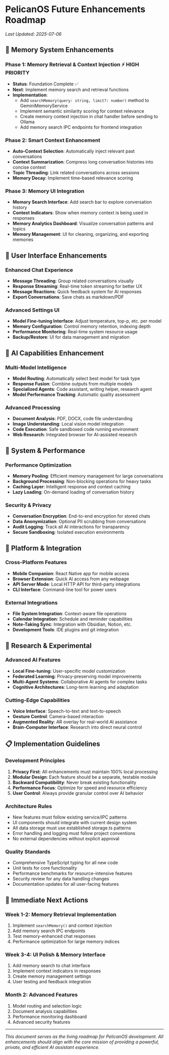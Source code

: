 # PelicanOS Future Enhancements Roadmap

_Last Updated: 2025-07-06_

## 🧠 Memory System Enhancements

### Phase 1: Memory Retrieval & Context Injection ⚡ HIGH PRIORITY

- **Status**: Foundation Complete ✅
- **Next**: Implement memory search and retrieval functions
- **Implementation**:
  - Add `searchMemory(query: string, limit?: number)` method to GeminiMemoryService
  - Implement semantic similarity scoring for context relevance
  - Create memory context injection in chat handler before sending to Ollama
  - Add memory search IPC endpoints for frontend integration

### Phase 2: Smart Context Enhancement

- **Auto-Context Selection**: Automatically inject relevant past conversations
- **Context Summarization**: Compress long conversation histories into concise context
- **Topic Threading**: Link related conversations across sessions
- **Memory Decay**: Implement time-based relevance scoring

### Phase 3: Memory UI Integration

- **Memory Search Interface**: Add search bar to explore conversation history
- **Context Indicators**: Show when memory context is being used in responses
- **Memory Analytics Dashboard**: Visualize conversation patterns and topics
- **Memory Management**: UI for cleaning, organizing, and exporting memories

## 🎨 User Interface Enhancements

### Enhanced Chat Experience

- **Message Threading**: Group related conversations visually
- **Response Streaming**: Real-time token streaming for better UX
- **Message Reactions**: Quick feedback system for AI responses
- **Export Conversations**: Save chats as markdown/PDF

### Advanced Settings UI

- **Model Fine-tuning Interface**: Adjust temperature, top-p, etc. per model
- **Memory Configuration**: Control memory retention, indexing depth
- **Performance Monitoring**: Real-time system resource usage
- **Backup/Restore**: UI for data management and migration

## 🤖 AI Capabilities Enhancement

### Multi-Model Intelligence

- **Model Routing**: Automatically select best model for task type
- **Response Fusion**: Combine outputs from multiple models
- **Specialized Agents**: Code assistant, writing helper, research agent
- **Model Performance Tracking**: Automatic quality assessment

### Advanced Processing

- **Document Analysis**: PDF, DOCX, code file understanding
- **Image Understanding**: Local vision model integration
- **Code Execution**: Safe sandboxed code running environment
- **Web Research**: Integrated browser for AI-assisted research

## 🔧 System & Performance

### Performance Optimization

- **Memory Pooling**: Efficient memory management for large conversations
- **Background Processing**: Non-blocking operations for heavy tasks
- **Caching Layer**: Intelligent response and context caching
- **Lazy Loading**: On-demand loading of conversation history

### Security & Privacy

- **Conversation Encryption**: End-to-end encryption for stored chats
- **Data Anonymization**: Optional PII scrubbing from conversations
- **Audit Logging**: Track all AI interactions for transparency
- **Secure Sandboxing**: Isolated execution environments

## 📱 Platform & Integration

### Cross-Platform Features

- **Mobile Companion**: React Native app for mobile access
- **Browser Extension**: Quick AI access from any webpage
- **API Server Mode**: Local HTTP API for third-party integrations
- **CLI Interface**: Command-line tool for power users

### External Integrations

- **File System Integration**: Context-aware file operations
- **Calendar Integration**: Schedule and reminder capabilities
- **Note-Taking Sync**: Integration with Obsidian, Notion, etc.
- **Development Tools**: IDE plugins and git integration

## 🔬 Research & Experimental

### Advanced AI Features

- **Local Fine-tuning**: User-specific model customization
- **Federated Learning**: Privacy-preserving model improvements
- **Multi-Agent Systems**: Collaborative AI agents for complex tasks
- **Cognitive Architectures**: Long-term learning and adaptation

### Cutting-Edge Capabilities

- **Voice Interface**: Speech-to-text and text-to-speech
- **Gesture Control**: Camera-based interaction
- **Augmented Reality**: AR overlay for real-world AI assistance
- **Brain-Computer Interface**: Research into direct neural control

## 📋 Implementation Guidelines

### Development Principles

1. **Privacy First**: All enhancements must maintain 100% local processing
2. **Modular Design**: Each feature should be a separate, testable module
3. **Backward Compatibility**: Never break existing functionality
4. **Performance Focus**: Optimize for speed and resource efficiency
5. **User Control**: Always provide granular control over AI behavior

### Architecture Rules

- New features must follow existing service/IPC patterns
- UI components should integrate with current design system
- All data storage must use established storage.ts patterns
- Error handling and logging must follow project conventions
- No external dependencies without explicit approval

### Quality Standards

- Comprehensive TypeScript typing for all new code
- Unit tests for core functionality
- Performance benchmarks for resource-intensive features
- Security review for any data handling changes
- Documentation updates for all user-facing features

## 🎯 Immediate Next Actions

### Week 1-2: Memory Retrieval Implementation

1. Implement `searchMemory()` and context injection
2. Add memory search IPC endpoints
3. Test memory-enhanced chat responses
4. Performance optimization for large memory indices

### Week 3-4: UI Polish & Memory Interface

1. Add memory search to chat interface
2. Implement context indicators in responses
3. Create memory management settings
4. User testing and feedback integration

### Month 2: Advanced Features

1. Model routing and selection logic
2. Document analysis capabilities
3. Performance monitoring dashboard
4. Advanced security features

---

_This document serves as the living roadmap for PelicanOS development. All enhancements should align with the core mission of providing a powerful, private, and efficient AI assistant experience._
